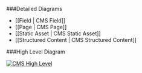 ###Detailed Diagrams
- [[Field | CMS Field]]
- [[Page | CMS Page]]
- [[Static Asset | CMS Static Asset]]
- [[Structured Content | CMS Structured Content]]

###High Level Diagram

[![CMS High Level](dataModel/CMSHighLevelERD.png)](_img/dataModel/CMSHighLevelERD.png)